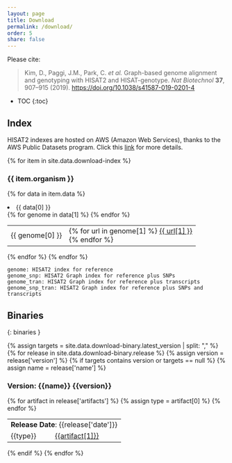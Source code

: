 ```yaml
---
layout: page
title: Download
permalink: /download/
order: 5
share: false
---
```


Please cite:  
>Kim, D., Paggi, J.M., Park, C. _et al._ Graph-based genome alignment and genotyping with HISAT2 and HISAT-genotype. _Nat Biotechnol_ **37**, 907–915 (2019). <https://doi.org/10.1038/s41587-019-0201-4>

- TOC
{:toc}

## Index
HISAT2 indexes are hosted on AWS (Amazon Web Services), thanks to the AWS Public Datasets program. Click this [link](https://registry.opendata.aws/jhu-indexes/) for more details.

{% for item in site.data.download-index %}
### {{ item.organism }}
  {% for data in item.data %}
<li>{{ data[0] }}</li>
<table class="table-noborder">
{% for genome in data[1] %}
<tr><td>{{ genome[0] }}</td>
  <td>
  {% for url in genome[1] %}
  <a href="{{ url[1] }}">{{ url[1] }}</a><br/>
  {% endfor %}
  </td>
</tr>
{% endfor %}
</table>
{% endfor %}
{% endfor %}


    genome: HISAT2 index for reference
    genome_snp: HISAT2 Graph index for reference plus SNPs
    genome_tran: HISAT2 Graph index for reference plus transcripts
    genome_snp_tran: HISAT2 Graph index for reference plus SNPs and transcripts


## Binaries
{: binaries }

{% assign targets = site.data.download-binary.latest_version | split: "," %}
{% for release in site.data.download-binary.release %}
{% assign version = release['version'] %}
{% if targets contains version or targets == null %}
{% assign name = release['name'] %}
### Version: {{name}} {{version}}
<table style="border-collapse: collapse; border: none;">
<tr style="border: none;"><td style="border: none;" colspan="2"><b>Release Date</b>: {{release['date']}}</td></tr>
{% for artifact in release['artifacts'] %}
{% assign type = artifact[0] %}
<tr style="border: none;"><td style="border: none;">{{type}}</td><td style="border: none;"><a href="{{artifact[1]}}">{{artifact[1]}}</a></td></tr>
{% endfor %}
</table>
{% endif %}
{% endfor %}

